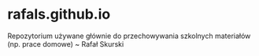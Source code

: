 # rafals.github.io
Repozytorium używane głównie do przechowywania szkolnych materiałów (np. prace domowe) ~ Rafał Skurski
